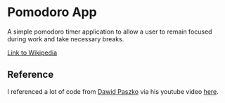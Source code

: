# Pomodoro App
A simple pomodoro timer application to allow a user to remain focused during work and take necessary breaks.

[Link to Wikipedia](https://en.wikipedia.org/wiki/Pomodoro_Technique)

## Reference
I referenced a lot of code from [Dawid Paszko](https://github.com/dejwid) via his youtube video [here](https://www.youtube.com/watch?v=B1tjrnX160k).